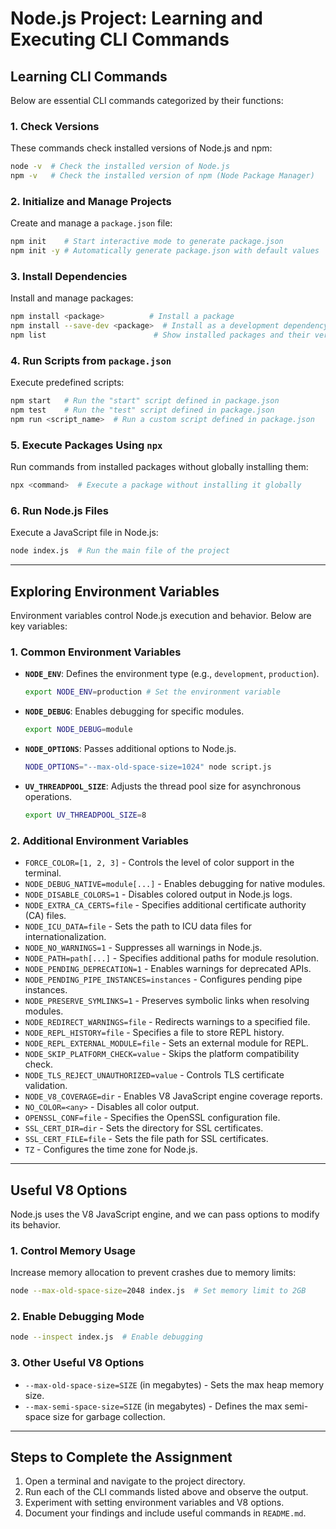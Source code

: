 # Node.js Project: Learning and Executing CLI Commands

## Learning CLI Commands

Below are essential CLI commands categorized by their functions:

### 1. Check Versions

These commands check installed versions of Node.js and npm:

```sh
node -v  # Check the installed version of Node.js
npm -v   # Check the installed version of npm (Node Package Manager)
```

### 2. Initialize and Manage Projects

Create and manage a `package.json` file:

```sh
npm init    # Start interactive mode to generate package.json
npm init -y # Automatically generate package.json with default values
```

### 3. Install Dependencies

Install and manage packages:

```sh
npm install <package>          # Install a package
npm install --save-dev <package>  # Install as a development dependency
npm list                        # Show installed packages and their versions
```

### 4. Run Scripts from `package.json`

Execute predefined scripts:

```sh
npm start   # Run the "start" script defined in package.json
npm test    # Run the "test" script defined in package.json
npm run <script_name>  # Run a custom script defined in package.json
```

### 5. Execute Packages Using `npx`

Run commands from installed packages without globally installing them:

```sh
npx <command>  # Execute a package without installing it globally
```

### 6. Run Node.js Files

Execute a JavaScript file in Node.js:

```sh
node index.js  # Run the main file of the project
```

---

## Exploring Environment Variables

Environment variables control Node.js execution and behavior. Below are key variables:

### 1. Common Environment Variables

- **`NODE_ENV`**: Defines the environment type (e.g., `development`, `production`).
  ```sh
  export NODE_ENV=production # Set the environment variable
  ```
- **`NODE_DEBUG`**: Enables debugging for specific modules.
  ```sh
  export NODE_DEBUG=module
  ```
- **`NODE_OPTIONS`**: Passes additional options to Node.js.
  ```sh
  NODE_OPTIONS="--max-old-space-size=1024" node script.js
  ```
- **`UV_THREADPOOL_SIZE`**: Adjusts the thread pool size for asynchronous operations.
  ```sh
  export UV_THREADPOOL_SIZE=8
  ```

### 2. Additional Environment Variables

- `FORCE_COLOR=[1, 2, 3]` - Controls the level of color support in the terminal.
- `NODE_DEBUG_NATIVE=module[...]` - Enables debugging for native modules.
- `NODE_DISABLE_COLORS=1` - Disables colored output in Node.js logs.
- `NODE_EXTRA_CA_CERTS=file` - Specifies additional certificate authority (CA) files.
- `NODE_ICU_DATA=file` - Sets the path to ICU data files for internationalization.
- `NODE_NO_WARNINGS=1` - Suppresses all warnings in Node.js.
- `NODE_PATH=path[...]` - Specifies additional paths for module resolution.
- `NODE_PENDING_DEPRECATION=1` - Enables warnings for deprecated APIs.
- `NODE_PENDING_PIPE_INSTANCES=instances` - Configures pending pipe instances.
- `NODE_PRESERVE_SYMLINKS=1` - Preserves symbolic links when resolving modules.
- `NODE_REDIRECT_WARNINGS=file` - Redirects warnings to a specified file.
- `NODE_REPL_HISTORY=file` - Specifies a file to store REPL history.
- `NODE_REPL_EXTERNAL_MODULE=file` - Sets an external module for REPL.
- `NODE_SKIP_PLATFORM_CHECK=value` - Skips the platform compatibility check.
- `NODE_TLS_REJECT_UNAUTHORIZED=value` - Controls TLS certificate validation.
- `NODE_V8_COVERAGE=dir` - Enables V8 JavaScript engine coverage reports.
- `NO_COLOR=<any>` - Disables all color output.
- `OPENSSL_CONF=file` - Specifies the OpenSSL configuration file.
- `SSL_CERT_DIR=dir` - Sets the directory for SSL certificates.
- `SSL_CERT_FILE=file` - Sets the file path for SSL certificates.
- `TZ` - Configures the time zone for Node.js.

---

## Useful V8 Options

Node.js uses the V8 JavaScript engine, and we can pass options to modify its behavior.

### 1. Control Memory Usage

Increase memory allocation to prevent crashes due to memory limits:

```sh
node --max-old-space-size=2048 index.js  # Set memory limit to 2GB
```

### 2. Enable Debugging Mode

```sh
node --inspect index.js  # Enable debugging
```

### 3. Other Useful V8 Options

- `--max-old-space-size=SIZE` (in megabytes) - Sets the max heap memory size.
- `--max-semi-space-size=SIZE` (in megabytes) - Defines the max semi-space size for garbage collection.

---

## Steps to Complete the Assignment

1. Open a terminal and navigate to the project directory.
2. Run each of the CLI commands listed above and observe the output.
3. Experiment with setting environment variables and V8 options.
4. Document your findings and include useful commands in `README.md`.
